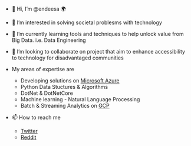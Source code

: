 - 👋 Hi, I’m @endeesa :earth_africa:
- 👀 I’m interested in solving societal problesms with technology
- 🌱 I’m currently learning tools and techniques to help unlock value from Big Data. i.e. Data Engineering
- 💞️ I’m looking to collaborate on project that aim to enhance accessibility to technology for disadvantaged communities

- My areas of expertise are
  - Developing solutions on [Microsoft Azure]()
  - Python Data Stuctures & Algorithms
  - DotNet & DotNetCore
  - Machine learning - Natural Language Processing
  - Batch & Streaming Analytics on [GCP]()

- 📫 How to reach me
  
  - [Twitter](https://twitter.com/NdamuleloNemakh)
  - [Reddit](https://www.reddit.com/user/endeesa)

<!---
endeesa/endeesa is a ✨ special ✨ repository because its `README.md` (this file) appears on your GitHub profile.
You can click the Preview link to take a look at your changes.
--->
